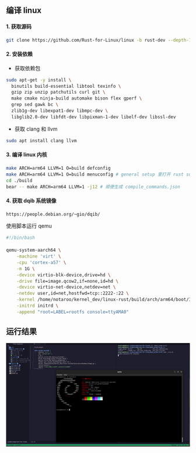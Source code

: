 ## 编译 linux

#### 1. 获取源码

```sh
git clone https://github.com/Rust-for-Linux/linux -b rust-dev --depth-1
```

#### 2. 安装依赖

- 获取依赖包

```sh
sudo apt-get -y install \
  binutils build-essential libtool texinfo \
  gzip zip unzip patchutils curl git \
  make cmake ninja-build automake bison flex gperf \
  grep sed gawk bc \
  zlib1g-dev libexpat1-dev libmpc-dev \
  libglib2.0-dev libfdt-dev libpixman-1-dev libelf-dev libssl-dev
```

- 获取 clang 和 llvm

```sh
sudo apt install clang llvm
```

#### 3. 编译 linux 内核

```sh
make ARCH=arm64 LLVM=1 O=build defconfig
make ARCH=arm64 LLVM=1 O=build menuconfig # general setup 里打开 rust support
cd ./build
bear -- make ARCH=arm64 LLVM=1 -j12 # 顺便生成 compile_commands.json
```

#### 4. 获取 dqib 系统镜像

```sh
https://people.debian.org/~gio/dqib/
```

使用脚本运行 qemu

```sh
#!/bin/bash

qemu-system-aarch64 \
	-machine 'virt' \
	-cpu 'cortex-a57' \
	-m 1G \
	-device virtio-blk-device,drive=hd \
	-drive file=image.qcow2,if=none,id=hd \
	-device virtio-net-device,netdev=net \
	-netdev user,id=net,hostfwd=tcp::2222-:22 \
	-kernel /home/notaroo/kernel_dev/linux-rust/build/arch/arm64/boot/Image.gz \
	-initrd initrd \
	-append "root=LABEL=rootfs console=ttyAMA0"
```

## 运行结果

<img src="./imgs/Screenshot from 2023-11-08 13-11-58.png">
